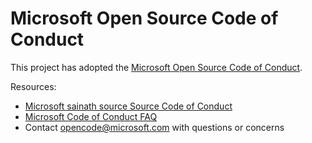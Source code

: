 # Microsoft Open Source Code of Conduct

This project has adopted the [Microsoft Open Source Code of Conduct](https://opensource.microsoft.com/codeofconduct/).

Resources:

- [Microsoft sainath source Source Code of Conduct](https://opensource.microsoft.com/codeofconduct/)
- [Microsoft Code of Conduct FAQ](https://opensource.microsoft.com/codeofconduct/faq/)
- Contact [opencode@microsoft.com](mailto:opencode@microsoft.com) with questions or concerns